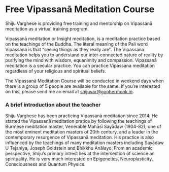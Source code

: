 # Free Vipassanā Meditation Course

Shiju Varghese is providing free training and mentorship on Vipassanā meditation as a virtual training program. 

Vipassanā meditation or Insight meditation, is a meditation practice based on the teachings of the Buddha. 
The literal meaning of the Pali word Vipassana is that “seeing things as they really are”. The Vipassana meditation helps you to understand our inter-connected nature of reality by purifying the mind with wisdom, equanimity and compassion. Vipassanā meditation is a secular practice. You can practice Vipassana meditation regardless of your religious and spiritual beliefs.

The Vipassanā Meditation Course will be conducted in weekend days when there is a group of 5 people are available for the same. If you’re interested on this, please send me an email at shijuvar@gophermonk.in.

### A brief introduction about the teacher
Shiju Varghese has been practicing Vipassanā meditation since 2014. He started the Vipassanā meditation pratice by following the teachings of Burmese meditation master, Venerable Mahāsī Sayādaw (1904-82), one of the most eminent meditation masters of 20th century, and a leader in the contemporary resurgence of Vipassanā meditation. His practice is also influenced by the teachings of many meditation masters including Sayādaw U Tejaniya, Joseph Goldstein and Bhikkhu Anālayo. From an academic perspective, Shiju’s primary intrest lies at the intersection of science an spirituality. He is very much interested on Epigenetics, Neuroplasticity, Consciousness and Quantum Physics.  


